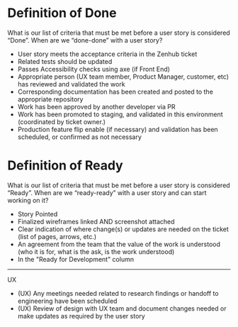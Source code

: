 <h1>Definition of Done</h1>

What is our list of criteria that must be met before a user story is considered “Done”. When are we “done-done” with a user story?

* User story meets the acceptance criteria in the Zenhub ticket
* Related tests should be updated
* Passes Accessibility checks using axe (if Front End)
* Appropriate person (UX team member, Product Manager, customer, etc) has reviewed and validated the work
* Corresponding documentation has been created and posted to the appropriate repository
* Work has been approved by another developer via PR 
* Work has been promoted to staging, and validated in this environment (coordinated by ticket owner.)
* Production feature flip enable (if necessary) and validation has been scheduled, or confirmed as not necessary


<h1>Definition of Ready</h1>

What is our list of criteria that must be met before a user story is considered “Ready”. When are we “ready-ready” with a user story and can start working on it?
* Story Pointed
* Finalized wireframes linked AND screenshot attached
* Clear indication of where change(s) or updates are needed on the ticket (list of pages, arrows, etc.)
* An agreement from the team that the value of the work is understood (who it is for, what is the ask, is the work understood)
* In the "Ready for Development" column

----

UX
* (UX) Any meetings needed related to research findings or handoff to engineering have been scheduled
* (UX) Review of design with UX team and document changes needed or make updates as required by the user story
